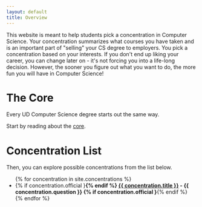 ```yaml
---
layout: default
title: Overview
---
```


This website is meant to help students pick a concentration in Computer Science.
Your concentration summarizes what courses you have taken and is an important part of "selling" your CS degree to employers.
You pick a concentration based on your interests.
If you don't end up liking your career, you can change later on - it's not forcing you into a life-long decision.
However, the sooner you figure out what you want to do, the more fun you will have in Computer Science!

# The Core

Every UD Computer Science degree starts out the same way.

Start by reading about the [core](core).

# Concentration List

<p>Then, you can explore possible concentrations from the list below.</p>

<ul>
{% for concentration in site.concentrations %}
    <li>
        {% if concentration.official }<strong>{% endif %}
        <a href="{{ concentration.url | relative_url }}">{{ concentration.title }}</a>
            - {{ concentration.question }}
        {% if concentration.official }</strong>{% endif %}
    </li>
{% endfor %}
</ul>

<!-- <p>{{ concentration.content | markdownify }}</p> -->